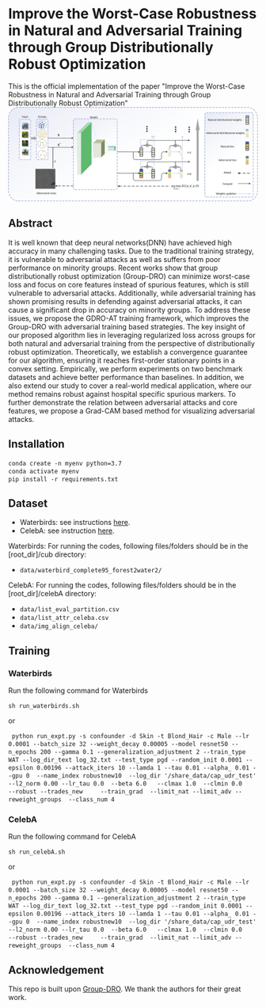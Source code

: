 # Improve the Worst-Case Robustness in Natural and Adversarial Training through Group Distributionally Robust Optimization
This is the official implementation of the paper "Improve the Worst-Case Robustness in Natural and Adversarial Training through Group Distributionally Robust Optimization"
![image](model.jpg)

## Abstract

It is well known that deep neural networks(DNN) have achieved high accuracy in many challenging tasks. Due to the traditional training strategy, it is vulnerable to adversarial attacks as well as suffers from poor performance on minority groups. Recent works show that group distributionally robust optimization (Group-DRO) can minimize worst-case loss and focus on core features instead of spurious features, which is still vulnerable to adversarial attacks. Additionally, while adversarial training has shown promising results in defending against adversarial attacks, it can cause a significant drop in accuracy on minority groups. To address these issues, we propose the GDRO-AT training framework, which improves the Group-DRO with adversarial training based strategies. The key insight of our proposed algorithm lies in leveraging regularized loss across groups for both natural and adversarial training from the perspective of distributionally robust optimization. Theoretically, we establish a convergence guarantee for our algorithm, ensuring it reaches first-order stationary points in a convex setting. Empirically, we perform experiments on two benchmark datasets and achieve better performance than baselines. In addition, we also extend our study to cover a real-world medical application, where our method remains robust against hospital specific spurious markers. To further demonstrate the relation between adversarial attacks and core features, we propose a Grad-CAM based method for visualizing adversarial attacks.



## Installation 
```
conda create -n myenv python=3.7
conda activate myenv
pip install -r requirements.txt
```


## Dataset
- Waterbirds: see instructions [here](https://github.com/kohpangwei/group_DRO#waterbirds).
- CelebA: see instruction [here](https://github.com/kohpangwei/group_DRO#celeba).

Waterbirds:
For running the codes, following files/folders should be in the [root_dir]/cub directory:
- `data/waterbird_complete95_forest2water2/`

CelebA:
For running the codes, following files/folders should be in the [root_dir]/celebA directory:
- `data/list_eval_partition.csv`
- `data/list_attr_celeba.csv`
- `data/img_align_celeba/`

## Training

### Waterbirds
Run the following command for Waterbirds
```
sh run_waterbirds.sh
```
or
```
 python run_expt.py -s confounder -d Skin -t Blond_Hair -c Male --lr 0.0001 --batch_size 32 --weight_decay 0.00005 --model resnet50 --n_epochs 200 --gamma 0.1 --generalization_adjustment 2 --train_type WAT --log_dir_text log_32.txt --test_type pgd --random_init 0.0001 --epsilon 0.00196 --attack_iters 10 --lamda 1 --tau 0.01 --alpha_ 0.01 --gpu 0  --name_index robustnew10  --log_dir '/share_data/cap_udr_test'  --l2_norm 0.00 --lr_tau 0.0  --beta 6.0   --clmax 1.0  --clmin 0.0    --robust --trades_new     --train_grad  --limit_nat --limit_adv --reweight_groups  --class_num 4
```




### CelebA
Run the following command for CelebA
```
sh run_celebA.sh
```
or
```
 python run_expt.py -s confounder -d Skin -t Blond_Hair -c Male --lr 0.0001 --batch_size 32 --weight_decay 0.00005 --model resnet50 --n_epochs 200 --gamma 0.1 --generalization_adjustment 2 --train_type WAT --log_dir_text log_32.txt --test_type pgd --random_init 0.0001 --epsilon 0.00196 --attack_iters 10 --lamda 1 --tau 0.01 --alpha_ 0.01 --gpu 0  --name_index robustnew10  --log_dir '/share_data/cap_udr_test'  --l2_norm 0.00 --lr_tau 0.0  --beta 6.0   --clmax 1.0  --clmin 0.0    --robust --trades_new     --train_grad  --limit_nat --limit_adv --reweight_groups  --class_num 4
```


## Acknowledgement
This repo is built upon [Group-DRO](https://github.com/kohpangwei/group_DRO). We thank the authors for their great work.







